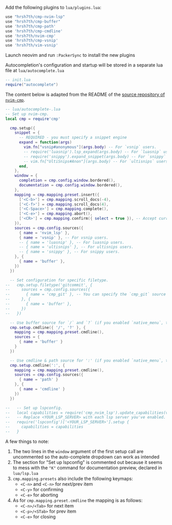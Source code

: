 Add the following plugins to `lua/plugins.lua`:

```lua
use "hrsh7th/cmp-nvim-lsp"
use "hrsh7th/cmp-buffer"
use 'hrsh7th/cmp-path'
use 'hrsh7th/cmp-cmdline'
use 'hrsh7th/nvim-cmp'
use 'hrsh7th/cmp-vsnip'
use 'hrsh7th/vim-vsnip'
```

Launch neovim and run `:PackerSync` to install the new plugins

Autocompletion's configuration and startup will be stored in a separate lua file at `lua/autocomplete.lua`

```lua
-- init.lua
require("autocomplete")
```

The content below is adapted from the README of the [source repository of `nvim-cmp`](https://github.com/hrsh7th/nvim-cmp).

```lua
-- lua/autocomplete-.lua
-- Set up nvim-cmp.
local cmp = require'cmp'

  cmp.setup({
    snippet = {
      -- REQUIRED - you must specify a snippet engine
      expand = function(args)
        vim.fn["vsnip#anonymous"](args.body) -- For `vsnip` users.
        -- require('luasnip').lsp_expand(args.body) -- For `luasnip` users.
        -- require('snippy').expand_snippet(args.body) -- For `snippy` users.
        -- vim.fn["UltiSnips#Anon"](args.body) -- For `ultisnips` users.
      end,
    },
    window = {
      completion = cmp.config.window.bordered(),
      documentation = cmp.config.window.bordered(),
    },
    mapping = cmp.mapping.preset.insert({
      ['<C-b>'] = cmp.mapping.scroll_docs(-4),
      ['<C-f>'] = cmp.mapping.scroll_docs(4),
      ['<C-Space>'] = cmp.mapping.complete(),
      ['<C-e>'] = cmp.mapping.abort(),
      ['<CR>'] = cmp.mapping.confirm({ select = true }), -- Accept currently selected item. Set `select` to `false` to only confirm explicitly selected items.
    }),
    sources = cmp.config.sources({
      { name = 'nvim_lsp' },
      { name = 'vsnip' }, -- For vsnip users.
      -- { name = 'luasnip' }, -- For luasnip users.
      -- { name = 'ultisnips' }, -- For ultisnips users.
      -- { name = 'snippy' }, -- For snippy users.
    }, {
      { name = 'buffer' },
    })
  })

  -- Set configuration for specific filetype.
--   cmp.setup.filetype('gitcommit', {
--     sources = cmp.config.sources({
--       { name = 'cmp_git' }, -- You can specify the `cmp_git` source if you were installed it.
--     }, {
--       { name = 'buffer' },
--     })
--   })

  -- Use buffer source for `/` and `?` (if you enabled `native_menu`, this won't work anymore).
  cmp.setup.cmdline({ '/', '?' }, {
    mapping = cmp.mapping.preset.cmdline(),
    sources = {
      { name = 'buffer' }
    }
  })

  -- Use cmdline & path source for ':' (if you enabled `native_menu`, this won't work anymore).
  cmp.setup.cmdline(':', {
    mapping = cmp.mapping.preset.cmdline(),
    sources = cmp.config.sources({
      { name = 'path' }
    }, {
      { name = 'cmdline' }
    })
  })

--   -- Set up lspconfig.
--   local capabilities = require('cmp_nvim_lsp').update_capabilities(vim.lsp.protocol.make_client_capabilities())
--   -- Replace <YOUR_LSP_SERVER> with each lsp server you've enabled.
--   require('lspconfig')['<YOUR_LSP_SERVER>'].setup {
--     capabilities = capabilities
--   }
```

A few things to note:
1. The two lines in the `window` argument of the first setup call are uncommented so the auto-complete dropdown can work as intended
2. The section for "Set up lspconfig" is commented out because it seems to mess with the `"K"` command for documentation preview, declared in `lua/lsp.lua`
3. `cmp.mapping.presets` also include the following keymaps:
    * `<C-n>` and `<C-n>` for next/prev item
    * `<C-y>` for confirming
    * `<C-e>` for aborting
4. As for `cmp.mapping.preset.cmdline` the mapping is as follows:
    * `<C-n>/<Tab>` for next item
    * `<C-p>/<STab>` for prev item
    * `<C-e>` for closing
